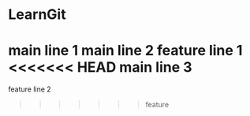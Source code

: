 # LearnGit
main line 1
main line 2
feature line 1
<<<<<<< HEAD
main line 3
=======
feature line 2
>>>>>>> feature
